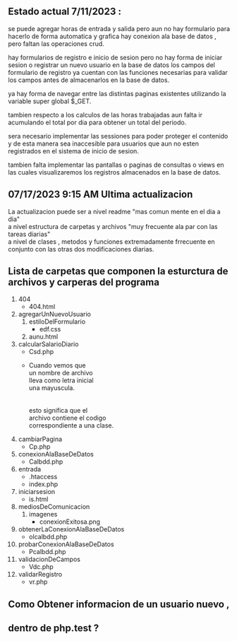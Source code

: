 ## Estado actual 7/11/2023 :

se puede agregar horas de entrada y salida
pero aun no hay formulario para hacerlo de forma automatica y grafica
hay conexion ala base de datos , pero faltan las operaciones crud.

hay formularios de registro e inicio de sesion pero no hay
forma de iniciar sesion o registrar un nuevo usuario en la base de datos
los campos del formulario de registro ya cuentan con las funciones
necesarias para validar los campos antes de almacenarlos en la base de datos.

ya hay forma de navegar entre las distintas paginas existentes
utilizando la variable super global $_GET.

tambien respecto a los calculos de las horas trabajadas
aun falta ir acumulando el total por dia para obtener un total del periodo.

sera necesario implementar las sessiones para poder proteger el contenido
y de esta manera sea inaccesible para usuarios que aun no esten
registrados en el sistema de inicio de sesion.

tambien falta implementar las pantallas o paginas de consultas o views
en las cuales visualizaremos los registros almacenados en la base de datos.


## 07/17/2023 9:15 AM Ultima actualizacion

<p>
    La actualizacion puede ser a nivel readme "mas comun mente en el dia a dia"<br>
    a nivel estructura de carpetas y archivos "muy frecuente ala par con las tareas diarias"<br>
    a nivel de clases , metodos y funciones extremadamente frrecuente en conjunto con las otras dos
    modificaciones diarias.
</p>

## Lista de carpetas que componen la esturctura de archivos y carperas del programa

<ol>
    <li>
        404
        <br>
        <ul>
            <li>404.html</li>
        </ul>
    </li>
    <li>
        agregarUnNuevoUsuario
        <br>
        <ol>
            <li>
                estiloDelFormulario
                <ul>
                    <li>edf.css</li>
                </ul>
            </li>
            <li>aunu.html</li>
        </ol>
    </li>
    <li>
        calcularSalarioDiario
        <br>
        <ul>
            <li>Csd.php</li>
            <li>
                <p>
                    Cuando vemos que <br>
                    un nombre de archivo <br>
                    lleva como letra inicial<br>
                    una mayuscula.<br>
                    <br>
                    <br>
                    esto significa que el<br> 
                    archivo contiene el codigo<br> 
                    correspondiente a una clase.
                </p>
            </li>
        </ul>
    </li>
    <li>
        cambiarPagina
        <ul>
            <li>Cp.php</li>
        </ul>
    </li>
    <li>
        conexionAlaBaseDeDatos
        <ul>
            <li>Calbdd.php</li>
        </ul>
    </li>
    <li>
        entrada
        <ul>
            <li>.htaccess</li>
            <li>index.php</li>
        </ul>
    </li>
    <li>
        iniciarsesion
        <ul>
            <li>is.html</li>
        </ul>
    </li>
    <li>
        mediosDeComunicacion
        <ol>
            <li>
                imagenes
                <ul>
                    <li>conexionExitosa.png</li>
                </ul>
            </li>
        </ol>
    </li>
    <li>
        obtenerLaConexionAlaBaseDeDatos
        <ul>
            <li>olcalbdd.php</li>
        </ul>
    </li>
    <li>
        probarConexionAlaBaseDeDatos
        <ul>
            <li>Pcalbdd.php</li>
        </ul>
    </li>
    <li>
        validacionDeCampos
        <ul>
            <li>Vdc.php</li>
        </ul>
    </li>
    <li>
        validarRegistro
        <ul>
            <li>vr.php</li>
        </ul>
    </li>
</ol>

## Como Obtener informacion de un usuario nuevo ,
## dentro de php.test ?
